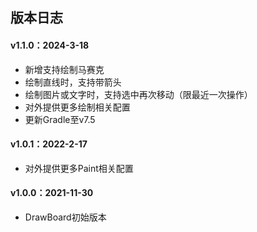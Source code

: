 ## 版本日志

#### v1.1.0：2024-3-18
* 新增支持绘制马赛克
* 绘制直线时，支持带箭头
* 绘制图片或文字时，支持选中再次移动（限最近一次操作）
* 对外提供更多绘制相关配置
* 更新Gradle至v7.5

#### v1.0.1：2022-2-17
* 对外提供更多Paint相关配置

#### v1.0.0：2021-11-30
* DrawBoard初始版本

